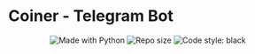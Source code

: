 # Coiner - Telegram Bot

<p align="center">
    <img alt="Made with Python" src="https://img.shields.io/badge/Made%20with-Python-%23FFD242?logo=python&logoColor=white">
    <img alt="Repo size" src="https://img.shields.io/github/repo-size/koval01/coiner">
    <img alt="Code style: black" src="https://img.shields.io/badge/code%20style-white-ffffff.svg">
</p>
